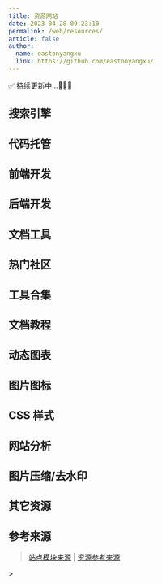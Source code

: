 ```yaml
---
title: 资源网站
date: 2023-04-28 09:23:10
permalink: /web/resources/
article: false
author:
  name: eastonyangxu
  link: https://github.com/eastonyangxu/
---
```


✅ 持续更新中...🚀🚀🚀

## 搜索引擎

<ClientOnly>
  <Card :cardData="cardData0" :cardListSize=3 carTitlColor="#000" carHoverColor="#000" />
</ClientOnly>

## 代码托管

<ClientOnly>
  <Card :cardData="cardData1" :cardListSize=3 carTitlColor="#000" carHoverColor="#000" />
</ClientOnly>

## 前端开发

<ClientOnly>
  <Card :cardData="cardData7_0" :cardListSize=3 carTitlColor="#000" carHoverColor="#000" />
</ClientOnly>

<ClientOnly>
  <Card :cardData="cardData7_1" :cardListSize=3 carTitlColor="#000" carHoverColor="#000" />
</ClientOnly>

<ClientOnly>
  <Card :cardData="cardData7_2" :cardListSize=3 carTitlColor="#000" carHoverColor="#000" />
</ClientOnly>

<ClientOnly>
  <Card :cardData="cardData7_3" :cardListSize=3 carTitlColor="#000" carHoverColor="#000" />
</ClientOnly>

<ClientOnly>
  <Card :cardData="cardData7_4" :cardListSize=3 carTitlColor="#000" carHoverColor="#000" />
</ClientOnly>

<ClientOnly>
  <Card :cardData="cardData7_99" :cardListSize=3 carTitlColor="#000" carHoverColor="#000" />
</ClientOnly>

## 后端开发

<ClientOnly>
  <Card :cardData="cardData6" :cardListSize=3 carTitlColor="#000" carHoverColor="#000" />
</ClientOnly>

## 文档工具

<ClientOnly>
  <Card :cardData="cardData5" :cardListSize=3 carTitlColor="#000" carHoverColor="#000" />
</ClientOnly>

## 热门社区

<ClientOnly>
  <Card :cardData="cardData2" :cardListSize=3 carTitlColor="#000" carHoverColor="#000" />
</ClientOnly>

## 工具合集

<ClientOnly>
  <Card :cardData="cardData3" :cardListSize=3 carTitlColor="#000" carHoverColor="#000" />
</ClientOnly>

## 文档教程

<ClientOnly>
  <Card :cardData="cardData4" :cardListSize=3 carTitlColor="#000" carHoverColor="#000" />
</ClientOnly>

## 动态图表

<ClientOnly>
  <Card :cardData="cardData8" :cardListSize=3 carTitlColor="#000" carHoverColor="#000" />
</ClientOnly>

## 图片图标

<ClientOnly>
  <Card :cardData="cardData9" :cardListSize=3 carTitlColor="#000" carHoverColor="#000" />
</ClientOnly>

## CSS 样式

<ClientOnly>
  <Card :cardData="cardData10" :cardListSize=3 carTitlColor="#000" carHoverColor="#000" />
</ClientOnly>

## 网站分析

<ClientOnly>
  <Card :cardData="cardData11" :cardListSize=3 carTitlColor="#000" carHoverColor="#000" />
</ClientOnly>

## 图片压缩/去水印

<ClientOnly>
  <Card :cardData="cardData12" :cardListSize=3 carTitlColor="#000" carHoverColor="#000" />
</ClientOnly>

## 其它资源

<ClientOnly>
  <Card :cardData="cardData99" :cardListSize=4 carTitlColor="#000" carHoverColor="#000" />
</ClientOnly>

## 参考来源

> [站点模块来源](https://notes.youngkbt.cn/about/website/tools/) | [资源参考来源](https://www.pdai.tech/md/resource/tools.html)

<script>
export default {
    data() {
    return {
      // 搜索引擎
      cardData0: [
        {
          id: '0',
          cardSrc: "http://www.baidu.com/",
          cardImgSrc: "https://cdn.staticaly.com/gh/Kele-Bingtang/static@master/img/tools/20220104224044.png",
          cardName: "百度",
          cardContent:
            "百度——全球最大的中文搜索引擎及最大的中文网站，全球领先的人工智能公司",
        },
        {
          cardSrc: "http://www.google.com/",
          cardImgSrc: "https://cdn.staticaly.com/gh/Kele-Bingtang/static@master/img/tools/20220104225539.png",
          cardName: "Google",
          cardContent:
            "全球最大的搜索引擎公司",
        },
        {
          cardSrc: "https://www.bing.com/",
          cardImgSrc: "https://cdn.staticaly.com/gh/Kele-Bingtang/static@master/img/tools/20220104224430.png",
          cardName: "Bing",
          cardContent:
            "微软公司推出的用以取代Live Search的搜索引擎",
        },
      ],
      // 代码托管
      cardData1: [
        {
          id: '1',
          cardSrc: "https://github.com/",
          cardImgSrc: "https://cdn.staticaly.com/gh/Kele-Bingtang/static@master/img/tools/20220105020107.png",
          cardName: "Github",
          cardContent:
            "GitHub是一个面向开源及私有软件项目的托管平台",
        },
        {
          cardSrc: "https://gitee.com/",
          cardImgSrc: "https://cdn.staticaly.com/gh/Kele-Bingtang/static@master/img/tools/20220104231432.png",
          cardName: "Gitee",
          cardContent:
            "开源中国旗下的代码托管平台：码云",
        },
        {
          cardSrc: "https://vercel.com/",
          cardImgSrc: "https://cdn.staticaly.com/gh/Kele-Bingtang/static@master/img/tools/20220105210701.png",
          cardName: "Vercel",
          cardContent:
            "Vercel 是前端框架和静态站点的平台，旨在与您的无头内容、商业或数据库集成",
        },
        {
          cardSrc: "https://coding.net/",
          cardImgSrc: "https://cdn.staticaly.com/gh/Kele-Bingtang/static@master/img/tools/20220104231517.png",
          cardName: "Coding",
          cardContent:
            "一站式 DevOps，提升研发效能",
        },
      ],
      // 热门社区
      cardData2: [
        {
          id: '2',
          cardSrc: "http://www.csdn.net/",
          cardImgSrc: "https://cdn.staticaly.com/gh/Kele-Bingtang/static@master/img/tools/20220104232713.png",
          cardName: "CDSN",
          cardContent:
            "中国专业IT社区CSDN",
        },
        {
          cardSrc: "http://www.cnblogs.com/",
          cardImgSrc: "https://cdn.staticaly.com/gh/Kele-Bingtang/static@master/img/tools/20220104232039.png",
          cardName: "博客园",
          cardContent:
            "开发者的网上家园",
        },
        {
          cardSrc: "https://www.oschina.net/",
          cardImgSrc: "https://cdn.staticaly.com/gh/Kele-Bingtang/static@master/img/tools/20220104232755.png",
          cardName: "OSChina",
          cardContent:
            "中国最大的开源技术社区",
        },
        {
          cardSrc: "https://segmentfault.com/",
          cardImgSrc: "https://cdn.staticaly.com/gh/Kele-Bingtang/static@master/img/tools/20220105210328.png",
          cardName: "饭否",
          cardContent:
            "中国领先的开发者技术社区",
        },
        {
          cardSrc: "https://juejin.im/",
          cardImgSrc: "https://cdn.staticaly.com/gh/Kele-Bingtang/static@master/img/tools/20220104233516.svg",
          cardName: "掘金",
          cardContent:
            "掘金是一个帮助开发者成长的社区，是一个面向互联网技术人的内容分享平台",
        },
        {
          cardSrc: "https://www.linuxidc.com/",
          cardImgSrc: "https://cdn.staticaly.com/gh/Kele-Bingtang/static@master/img/tools/20220104233249.png",
          cardName: "Linux公社",
          cardContent:
            "Linux系统门户网站",
        },
        {
          cardSrc: "https://www.ibm.com/developerworks/cn/",
          cardImgSrc: "https://cdn.staticaly.com/gh/Kele-Bingtang/static@master/img/tools/20220104233311.png",
          cardName: "IBM 开发者",
          cardContent:
            "IBM开发者社区",
        },
        {
          cardSrc: "https://www.jianshu.com/",
          cardImgSrc: "https://cdn.staticaly.com/gh/Kele-Bingtang/static@master/img/tools/20220111001422.png",
          cardName: "简书",
          cardContent:
            "简书是一个优质的创作社区,在这里,你可以任性地创作,一篇短文、一张照片、一首诗、一幅画……我们相信,每个人都是生活中的艺术家,有着无穷的创造力",
        },
        {
          cardSrc: "https://stackoverflow.com/",
          cardImgSrc: "https://cdn.staticaly.com/gh/Kele-Bingtang/static@master/img/tools/20220111001325.png",
          cardName: "stack overflow",
          cardContent:
            "Stack Overflow是最大、最值得信赖的在线社区，供开发人员学习、分享编程知识和建立职业生涯",
        },
        {
          cardSrc: "https://maliquankai.com/designnav/",
          cardImgSrc: "https://cdn.staticaly.com/gh/Kele-Bingtang/static@master/img/tools/20220111001711.png",
          cardName: "码力全开资源库",
          cardContent:
            "很全很强大，独立开发者/设计干货/优质利器/工具资源",
        },
        {
          cardSrc: "https://www.infoq.cn/topic/Front-end",
          cardImgSrc: "https://cdn.staticaly.com/gh/Kele-Bingtang/static@master/img/tools/20220111001811.png",
          cardName: "InfoQ",
          cardContent:
            "在新陈代谢旺盛的前端领域，帮助开发者把握前端未来的方向，关注科技企业的前端实践，在这里看到前端的远端",
        },
      ],
      // 工具合集
      cardData3: [
        {
          id: '3',
          cardSrc: "https://c.runoob.com/",
          cardImgSrc: "https://cdn.staticaly.com/gh/Kele-Bingtang/static@master/img/tools/20220104234003.png",
          cardName: "菜鸟工具",
          cardContent:
            "菜鸟教程提供的工具集",
        },
        {
          cardSrc: "https://tool.oschina.net/",
          cardImgSrc: "https://cdn.staticaly.com/gh/Kele-Bingtang/static@master/img/tools/20220104232755.png",
          cardName: "工具",
          cardContent:
            "开源中国在线工具",
        },
        {
          cardSrc: "https://tool.lu//",
          cardImgSrc: "https://cdn.staticaly.com/gh/Kele-Bingtang/static@master/img/tools/20220104234610.png",
          cardName: "Tool工具箱",
          cardContent:
            "程序员的工具箱",
        },
        {
          cardSrc: "http://tools.jb51.net/",
          cardImgSrc: "https://cdn.staticaly.com/gh/Kele-Bingtang/static@master/img/tools/20220104234502.png",
          cardName: "脚本之家",
          cardContent:
            "脚本之家旗下的工具箱",
        },
        {
          cardSrc: "https://123.w3cschool.cn/webtools/",
          cardImgSrc: "https://cdn.staticaly.com/gh/Kele-Bingtang/static@master/img/tools/20220104234731.png",
          cardName: "W3Cschool",
          cardContent:
            "W3Cschool旗下的工具箱",
        },
        {
          cardSrc: "https://gitee.com/explore/all/",
          cardImgSrc: "https://cdn.staticaly.com/gh/Kele-Bingtang/static@master/img/tools/20220104231432.png",
          cardName: "Gitee开源",
          cardContent:
            "Gitee 开源项目推荐列表",
        },
        {
          cardSrc: "https://cloudconvert.com/",
          cardImgSrc: "https://cdn.staticaly.com/gh/Kele-Bingtang/static@master/img/tools/20220104234641.png",
          cardName: "云转换",
          cardContent:
            "在线转化压缩包、字体、图片、视频、电子书",
        },
      ],
      // 文档教程
      cardData4: [
        {
          id: '4',
          cardSrc: "https://www.runoob.com/",
          cardImgSrc: "https://cdn.staticaly.com/gh/Kele-Bingtang/static@master/img/tools/20220104234903.png",
          cardName: "菜鸟教程",
          cardContent:
            "菜鸟教程集合",
        },
        {
          cardSrc: "https://www.w3cschool.cn/tutorial/",
          cardImgSrc: "https://cdn.staticaly.com/gh/Kele-Bingtang/static@master/img/tools/20220104234912.png",
          cardName: "w3cschool",
          cardContent:
            "w3cschool主要为初学者技术的人员提供在线学习教程和日常技术资料查询服务",
        },
        {
          cardSrc: "https://www.w3school.com.cn/",
          cardImgSrc: "https://cdn.staticaly.com/gh/Kele-Bingtang/static@master/img/tools/20220104234958.png",
          cardName: "w3cschool",
          cardContent:
            "W3School 是因特网上最大的 WEB 开发者资源，其中包括全面的教程、完善的参考手册以及庞大的代码库",
        },
        {
          cardSrc: "https://developer.mozilla.org/zh-CN/docs/Learn/",
          cardImgSrc: "https://cdn.staticaly.com/gh/Kele-Bingtang/static@master/img/tools/20220104235346.png",
          cardName: "MDN",
          cardContent:
            "源于开发者，服务开发者",
        },
        {
          cardSrc: "https://www.javatpoint.com/",
          cardImgSrc: "https://cdn.staticaly.com/gh/Kele-Bingtang/static@master/img/tools/20220104235316.png",
          cardName: "JavaPoint",
          cardContent:
            "The Best Portal to Learn Technologies",
        },
      ],
      // 文档工具
      cardData5: [
        {
          id: '5',
          cardSrc: "https://vuepress.vuejs.org/zh/",
          cardImgSrc: "https://cdn.staticaly.com/gh/Kele-Bingtang/static@master/img/tools/20220105000146.png",
          cardName: "VuePress",
          cardContent:
            "Vue 驱动的静态网站生成器，本项目就是使用VuePress开发的",
        },
        {
          cardSrc: "https://doc.xugaoyi.com/",
          cardImgSrc: "https://cdn.staticaly.com/gh/xugaoyi/image_store@master/blog/20200409124835.png",
          cardName: "vuepress-theme-vdoing",
          cardContent:
            "🚀一款简洁高效的 VuePress 知识管理&博客 主题",
        },
        {
          cardSrc: "https://hexo.io/zh-cn/",
          cardImgSrc: "https://d33wubrfki0l68.cloudfront.net/6657ba50e702d84afb32fe846bed54fba1a77add/827ae/logo.svg",
          cardName: "Hexo",
          cardContent:
            "快速、简洁且高效的博客框架",
        },
        {
          cardSrc: "https://www.yuque.com/",
          cardImgSrc: "https://cdn.staticaly.com/gh/Kele-Bingtang/static@master/img/tools/20220105213419.png",
          cardName: "语雀",
          cardContent:
            "新一代云端知识库，个人笔记与知识创作，团队协同与知识沉淀",
        },
        {
          cardSrc: "https://www.gitbook.com/",
          cardImgSrc: "https://cdn.staticaly.com/gh/Kele-Bingtang/static@master/img/tools/20220105000040.png",
          cardName: "Gitbook",
          cardContent:
            "一个先进可定制的文档格式工具",
        },
        {
          cardSrc: "https://docsify.js.org/#/zh-cn/",
          cardImgSrc: "https://cdn.staticaly.com/gh/Kele-Bingtang/static@master/img/tools/20220105000115.png",
          cardName: "Docsify",
          cardContent:
            "一个神奇的文档网站生成工具",
        },
      ],
      // 后端开发
      cardData6: [
        {
          id: '6',
          cardSrc: "https://spring.io/projects/spring-boot/",
          cardImgSrc: "https://cdn.staticaly.com/gh/Kele-Bingtang/static@master/img/tools/20220105000450.png",
          cardName: "Spring",
          cardContent:
            "Spring框架是一个开放源代码的J2EE应用程序框架",
        },
        {
          cardSrc: "https://mybatis.org/mybatis-3/zh/index.html",
          cardImgSrc: "https://cdn.staticaly.com/gh/Kele-Bingtang/static@master/img/tools/20220105000812.png",
          cardName: "MyBatis",
          cardContent:
            "MyBatis 是一款优秀的持久层框架，它支持定制化 SQL、存储过程以及高级映射",
        },
        {
          cardSrc: "https://mybatis.plus/",
          cardImgSrc: "https://cdn.staticaly.com/gh/Kele-Bingtang/static@master/img/tools/20220105000613.png",
          cardName: "MyBatis Plus",
          cardContent:
            "MyBatis 的增强工具，在 MyBatis 的基础上只做增强不做改变，为简化开发、提高效率而生",
        },
        {
          cardSrc: "https://mvnrepository.com/",
          cardImgSrc: "https://cdn.staticaly.com/gh/Kele-Bingtang/static@master/img/tools/20220105000653.png",
          cardName: "Maven",
          cardContent:
            "Maven 仓库检索，非常常用",
        },
        {
          cardSrc: "https://docs.gradle.org/current/userguide/userguide.html",
          cardImgSrc: "https://cdn.staticaly.com/gh/Kele-Bingtang/static@master/img/tools/20220105000729.png",
          cardName: "Gradle",
          cardContent:
            "基于Apache Ant和Apache Maven概念的项目自动化构建开源工具",
        },
      ],
      // 前端开发
      // Vue UI
      cardData7_0: [
        {
          id: '7_0',
          title: 'UI',
          cardSrc: "https://nutui.jd.com/next/#/",
          cardImgSrc: "https://img14.360buyimg.com/imagetools/jfs/t1/167902/2/8762/791358/603742d7E9b4275e3/e09d8f9a8bf4c0ef.png",
          cardName: "NutUI",
          cardContent:"京东风格的轻量级移动端组件库",
        },
        {
          cardSrc: "https://layui.dev/",
          cardImgSrc: "",
          cardName: "Layui",
          cardContent:"原生态 · 开源极简模块化 Web UI 组件库",
        },
      ],
      cardData7_1: [
        {
          id: '7_1',
          title: 'Vue & UI',
          cardSrc: "https://cn.vuejs.org/",
          cardImgSrc: "https://cdn.staticaly.com/gh/Kele-Bingtang/static@master/img/tools/20220105001047.png",
          cardName: "Vue",
          cardContent:"渐进式 JavaScript 框架",
        },
        {
          cardSrc: "https://element.eleme.cn/#/zh-CN/",
          cardImgSrc: "https://cdn.staticaly.com/gh/Kele-Bingtang/static@master/img/tools/20220105001602.png",
          cardName: "Element-UI",
          cardContent:
            "Element，一套为开发者、设计师和产品经理准备的基于 Vue 的桌面端组件库",
        },
        {
          cardSrc: "https://next.antdv.com/docs/vue/introduce-cn/",
          cardImgSrc: "https://cdn.staticaly.com/gh/Kele-Bingtang/static@master/img/tools/20220105223748.svg",
          cardName: "Ant Design Vue",
          cardContent:
            "Vue UI 之 Ant Design Vue，蚂蚁金服的 Vue 框架",
        },
        {
          cardSrc: "https://www.iviewui.com/",
          cardImgSrc: "https://cdn.staticaly.com/gh/Kele-Bingtang/static@master/img/tools/20220105001656.png",
          cardName: "View UI",
          cardContent:
            "View UI 是一套基于 Vue.js 的高质量UI 组件库",
        },
        {
          cardSrc: "https://youzan.github.io/vant/#/zh-CN/",
          cardImgSrc: "https://img01.yzcdn.cn/vant/logo.png",
          cardName: "Vant",
          cardContent:
            "轻量、可靠的移动端 Vue 组件库",
        },
        {
          cardSrc: "http://mint-ui.github.io/#!/zh-cn",
          cardImgSrc: "",
          cardName: "Mint UI",
          cardContent:"基于 Vue.js 的移动端组件库",
        },
      ],
      // React UI
      cardData7_2: [
        {
          id: '7_2',
          title: 'React & UI',
          cardSrc: "https://react.docschina.org/",
          cardImgSrc: "https://cdn.staticaly.com/gh/Kele-Bingtang/static@master/img/tools/20220105001206.png",
          cardName: "React",
          cardContent:
            "用于构建用户界面的 JavaScript 库",
        },
        {
          cardSrc: "https://ant.design/index-cn",
          cardImgSrc: "https://cdn.staticaly.com/gh/Kele-Bingtang/static@master/img/tools/20220105223748.svg",
          cardName: "Ant Design",
          cardContent:
            "React 开箱即用的中台前端/设计解决方案",
        },
        {
          cardSrc: "https://react-bootstrap.github.io/",
          cardImgSrc: "https://cdn.staticaly.com/gh/Kele-Bingtang/static@master/img/tools/20220105224229.png",
          cardName: "Ant Design Vue",
          cardContent:
            "最流行的前端框架 bootstrap，为 React 适配",
        },
        {
          cardSrc: "https://mui.com/",
          cardImgSrc: "https://cdn.staticaly.com/gh/Kele-Bingtang/static@master/img/tools/20220105224500.png",
          cardName: "MATERIAL-UI",
          cardContent:
            "View UI 是一套基于 Vue.js 的高质量UI 组件库",
        },
        {
          cardSrc: "https://youzan.github.io/vant/#/zh-CN/",
          cardImgSrc: "https://img01.yzcdn.cn/vant/logo.png",
          cardName: "Vant",
          cardContent:
            "轻量、可靠的移动端 Vue 组件库",
        },
      ],
      // React UI
      cardData7_3: [
        {
          id: '7_3',
          title: '效果组件',
          cardSrc: "https://animate.style/",
          cardImgSrc: "https://cdn.staticaly.com/gh/Kele-Bingtang/static@master/img/tools/20220105233408.png",
          cardName: "Animate.css",
          cardContent:
            "动画库",
        },
        {
          cardSrc: "https://www.swiper.com.cn/",
          cardImgSrc: "https://cdn.staticaly.com/gh/Kele-Bingtang/static@master/img/tools/20220105233615.png",
          cardName: "Swiper",
          cardContent:
            "轮播组件",
        },
        {
          cardSrc: "http://www.mescroll.com/",
          cardImgSrc: "https://cdn.staticaly.com/gh/Kele-Bingtang/static@master/img/tools/20220105233730.png",
          cardName: "mescroll",
          cardContent:
            "下拉刷新和上拉加载框架-基于原生JS",
        },
      ],
      // 工具类
      cardData7_4: [
        {
          id: '7_4',
          title: '工具类',
          cardSrc: "https://www.lodashjs.com/",
          cardImgSrc: "https://www.lodashjs.com/img/lodash.png",
          cardName: "Lodash",
          cardContent:
            "Lodash 是一个一致性、模块化、高性能的 JavaScript 实用工具库",
        },
        {
          cardSrc: "https://dayjs.fenxianglu.cn/",
          cardImgSrc: "https://cdn.staticaly.com/gh/Kele-Bingtang/static@master/img/tools/20220110235754.png",
          cardName: "Day.js",
          cardContent:
            "Day.js是一个极简的JavaScript库，可以为现代浏览器解析、验证、操作和显示日期和时间",
        },
        {
          cardSrc: "https://github.com/hustcc/timeago.js",
          cardImgSrc: "https://cdn.staticaly.com/gh/Kele-Bingtang/static@master/img/tools/20220111000119.png",
          cardName: "Timeago.js",
          cardContent:
            "相对时间，如N小时前",
        },
        {
          cardSrc: "https://echarts.apache.org/zh/index.html",
          cardImgSrc: "https://cdn.staticaly.com/gh/apache/echarts-website@asf-site/zh/images/logo.png?_v_=20200710_1",
          cardName: "Apache ECharts",
          cardContent:
            "一个基于 JavaScript 的开源可视化图表库",
        },
        {
          cardSrc: "https://pandao.github.io/editor.md/",
          cardImgSrc: "https://cdn.staticaly.com/gh/Kele-Bingtang/static@master/img/tools/20220111000050.png",
          cardName: "Meditor.md",
          cardContent:
            "开源在线 Markdown 编辑器",
        },
        {
          cardSrc: "https://github.com/validatorjs/validator.js",
          cardImgSrc: "https://cdn.staticaly.com/gh/Kele-Bingtang/static@master/img/tools/20220111000249.png",
          cardName: "validator.js",
          cardContent:
            "表单验证库",
        },
      ],
      // 其他
      cardData7_99: [
        {
          id: '7_99',
          title: '其他',
          cardSrc: "https://www.bootcss.com/",
          cardImgSrc: "https://cdn.staticaly.com/gh/Kele-Bingtang/static@master/img/tools/20220105000409.png",
          cardName: "BootStrap",
          cardContent:
            "简洁、直观、强悍的前端开发框架，让web开发更迅速、简单",
        },
        {
          cardSrc: "https://www.npmjs.cn/",
          cardImgSrc: "https://cdn.staticaly.com/gh/Kele-Bingtang/static@master/img/tools/20220105001006.png",
          cardName: "NPM",
          cardContent:
            "NodeJS 包管理文档",
        },
        {
          cardSrc: "https://www.angularjs.net.cn/",
          cardImgSrc: "https://cdn.staticaly.com/gh/Kele-Bingtang/static@master/img/tools/20220105001414.png",
          cardName: "AngularJS",
          cardContent:
            "AngularJS是一款优秀的前端JS框架",
        },
        {
          cardSrc: "https://electronjs.org/",
          cardImgSrc: "https://cdn.staticaly.com/gh/Kele-Bingtang/static@master/img/tools/20220105001728.png",
          cardName: "Electron",
          cardContent:
            "Electron 是一个赋力前端进行跨平台开发的框架,让开发人员使用 JavaScript，HTML 和 CSS 等前端技术构建跨平台的桌面应用",
        },
        {
          cardSrc: "https://caniuse.com/",
          cardImgSrc: "https://cdn.staticaly.com/gh/Kele-Bingtang/static@master/img/tools/20220105001759.png",
          cardName: "can i use",
          cardContent:
            "前端常用网站了,查看不同属性和方法的兼容性",
        },
      ],
      // 动态图表
      cardData8: [
        {
          id: '8',
          cardSrc: "https://www.echartsjs.com/examples/zh/index.html",
          cardImgSrc: "https://cdn.staticaly.com/gh/Kele-Bingtang/static@master/img/tools/20220105014053.png",
          cardName: "Echarts",
          cardContent:
            "百度开发的可定制的数据可视化图表，已经捐给Apache",
        },
        {
          cardSrc: "https://antv.vision/zh",
          cardImgSrc: "https://cdn.staticaly.com/gh/Kele-Bingtang/static@master/img/tools/20220105014146.png",
          cardName: "AntV",
          cardContent:
            "蚂蚁金服全新一代数据可视化解决方案，致力于提供一套简单方便、专业可靠、无限可能的数据可视化最佳实践",
        },
        {
          cardSrc: "https://d3js.org/",
          cardImgSrc: "https://cdn.staticaly.com/gh/Kele-Bingtang/static@master/img/tools/20220105014223.png",
          cardName: "D3",
          cardContent:
            "用动态图形显示数据的JavaScript库",
        },
        {
          cardSrc: "https://threejs.org/",
          cardImgSrc: "https://cdn.staticaly.com/gh/Kele-Bingtang/static@master/img/tools/20220105014307.png",
          cardName: "ThreeJs",
          cardContent:
            "运行在浏览器中的3D 引擎",
        },
        {
          cardSrc: "https://www.highcharts.com/",
          cardImgSrc: "https://cdn.staticaly.com/gh/Kele-Bingtang/static@master/img/tools/20220105014337.png",
          cardName: "HighCharts",
          cardContent:
            "兼容 IE6+、支持移动端、图表类型丰富的HTML5交互性图表库",
        },
        {
          cardSrc: "https://www.chartjs.org/",
          cardImgSrc: "https://cdn.staticaly.com/gh/Kele-Bingtang/static@master/img/tools/20220105014412.png",
          cardName: "ChartJs",
          cardContent:
            "基于 HTML5 的 JavaScript 图表库",
        },
        {
          cardSrc: "http://www.flotcharts.org/",
          cardImgSrc: "https://cdn.staticaly.com/gh/Kele-Bingtang/static@master/img/tools/20220105014448.png",
          cardName: "FlotCharts",
          cardContent:
            "基于jQuery的Charts，Grafana就是用的它",
        },
      ],
      // 图片图标
      cardData9: [
        {
          id: '9',
          cardSrc: "http://fontawesome.dashgame.com/",
          cardImgSrc: "https://cdn.staticaly.com/gh/Kele-Bingtang/static@master/img/tools/20220105014740.png",
          cardName: "fonta Wesome",
          cardContent:
            "完美的图标字体库",
        },
        {
          cardSrc: "http://zhitu.isux.us/",
          cardImgSrc: "https://cdn.staticaly.com/gh/Kele-Bingtang/static@master/img/tools/20220105014955.png",
          cardName: "智图",
          cardContent:
            "腾讯出品，在线图片压缩，支持转成 webP 处理静态图片时候很好用",
        },
        {
          cardSrc: "http://www.aigei.com/bgremover/",
          cardImgSrc: "https://cdn.staticaly.com/gh/Kele-Bingtang/static@master/img/tools/20220105015116.png",
          cardName: "Bgremover",
          cardContent:
            "在线图片去底工具",
        },
        {
          cardSrc: "https://www.photopea.com/",
          cardImgSrc: "https://cdn.staticaly.com/gh/Kele-Bingtang/static@master/img/tools/20220105015154.png",
          cardName: "Photopea",
          cardContent:
            "网页版本 Photoshop，非常强大",
        },
        {
          cardSrc: "https://www.iconfont.cn/",
          // cardImgSrc: "https://cdn.staticaly.com/gh/Kele-Bingtang/static@master/img/tools/20220105015248.png",
          cardImgSrc: "https://img.alicdn.com/imgextra/i2/O1CN01FF1t1g1Q3PDWpSm4b_!!6000000001920-55-tps-508-135.svg",
          cardName: "Iconfont",
          cardContent:
            "阿里妈妈MUX倾力打造的矢量图标管理、交流平台。设计师将图标上传到Iconfont平台，用户可以自定义下载多种格式的icon，平台也可将图标转换为字体，便于前端工程师自由调整与调用",
        },
        {
          cardSrc: "https://www.flaticon.com/",
          cardImgSrc: "https://media.flaticon.com/dist/min/img/logo/flaticon.svg",
          cardName: "flaticon",
          cardContent:"类似于 iconfont 的一个国外图标库，免费",
        },
        {
          cardSrc: "http://cssicon.space/",
          cardImgSrc: "https://cdn.staticaly.com/gh/Kele-Bingtang/static@master/img/tools/20220105015322.png",
          cardName: "Css Icon",
          cardContent:"所有的 icon 都是纯 css 画的 缺点：icon 不够多",
        },
        {
          cardSrc: "https://588ku.com/",
          cardImgSrc: "https://static.588ku.com/imgPath/index/images/1902/logoheng.svg",
          cardName: "千库",
          cardContent:"免费/商用素材库",
        },
      ],
      // CSS样式
      cardData10: [
        {
          id: '10',
          cardSrc: "http://sass.bootcss.com/",
          cardImgSrc: "https://cdn.staticaly.com/gh/Kele-Bingtang/static@master/img/tools/20220105015622.png",
          cardName: "SAAS",
          cardContent:
            "Sass 是成熟、稳定、强大的 CSS 扩展语言",
        },
        {
          cardSrc: "https://stylus.bootcss.com/",
          cardImgSrc: "https://cdn.staticaly.com/gh/Kele-Bingtang/static@master/img/tools/20220105015650.png",
          cardName: "Stylus",
          cardContent:
            "富于表现力、动态的、健壮的 CSS",
        },
        {
          cardSrc: "https://less.bootcss.com/",
          cardImgSrc: "https://cdn.staticaly.com/gh/Kele-Bingtang/static@master/img/tools/20220105015753.png",
          cardName: "Less",
          cardContent:
            "给 CSS 加点料",
        },
        {
          cardSrc: "http://apps.eky.hk/css-triangle-generator/",
          cardImgSrc: "https://cdn.staticaly.com/gh/Kele-Bingtang/static@master/img/tools/20220105015906.png",
          cardName: "CSS riangle",
          cardContent:
            "帮你快速用 css 做出三角形",
        },
        {
          cardSrc: "http://www.cssarrowplease.com/",
          cardImgSrc: "https://cdn.staticaly.com/gh/Kele-Bingtang/static@master/img/tools/20220105015951.png",
          cardName: "CSS Arrow",
          cardContent:
            "帮你做对话框三角的",
        },
        {
          cardSrc: "hhttps://bennettfeely.com/image-effects/",
          cardImgSrc: "https://cdn.staticaly.com/gh/Kele-Bingtang/static@master/img/tools/20220105020027.png",
          cardName: "CSS Effects",
          cardContent:
            "图片CSS样式控制",
        },
        {
          cardSrc: "https://app.zeplin.io/",
          cardImgSrc: "https://cdn.staticaly.com/gh/Kele-Bingtang/static@master/img/tools/20220105020107.png",
          cardName: "zeplin",
          cardContent:
            "前端和设计师神器，有标注、Style Guide、版本管理、简单的团队协作，重点是前端不用写css 了，复制就可以了",
        },
        {
          cardSrc: "hhttp://bennettfeely.com/clippy/",
          cardImgSrc: "https://cdn.staticaly.com/gh/Kele-Bingtang/static@master/img/tools/20220105020107.png",
          cardName: "clippy",
          cardContent:
            "在线帮你使用 css clip-path 做出各种形状的图形",
        },
      ],
      // 网站分析
      cardData11: [
        {
          id: '11',
          cardSrc: "https://tongji.baidu.com/",
          cardImgSrc: "https://cdn.staticaly.com/gh/Kele-Bingtang/static@master/img/tools/20220104224044.png",
          cardName: "百度统计",
          cardContent:
            "基于百度大数据能力,实现全域数据自动化采集、融合多种模型算法,赋能企业深入分析洞察用户行为,以驱动用户运营策略优化、产品用户体验提升及全渠道归因最大化转化效果",
        },
        {
          cardSrc: "https://ziyuan.baidu.com/",
          cardImgSrc: "https://cdn.staticaly.com/gh/Kele-Bingtang/static@master/img/tools/20220104224044.png",
          cardName: "百度资源",
          cardContent:
            "百度搜索面向合作伙伴的官方平台，为开发者、内容创作者、站点管理者等伙伴，提供优化工具、数据、课程、Q&A等服务，助力资源进入搜索，同时提供搜索项目合作机会，让优质资源脱颖而出",
        },
        {
          cardSrc: "https://developers.google.cn/analytics/",
          cardImgSrc: "https://cdn.staticaly.com/gh/Kele-Bingtang/static@master/img/tools/20220105214915.svg",
          cardName: "谷歌分析",
          cardContent:
            "收集、配置并分析您的数据,助力您覆盖最理想的受众群体",
        },
        {
          cardSrc: "https://www.aicesu.cn/",
          cardImgSrc: "https://cdn.staticaly.com/gh/Kele-Bingtang/static@master/img/tools/20220105214633.png",
          cardName: "爱测速",
          cardContent:
            "谷歌网站测速 PageSpeed Insights - Google网页性能优化测试，全面分析提升网页加载速度与网站测试评分",
        },
        {
          cardSrc: "https://www.boce.com/",
          cardImgSrc: "https://cdn.staticaly.com/gh/Kele-Bingtang/static@master/img/tools/20220105215329.svg",
          cardName: "BOCE",
          cardContent:
            "拨测-免费的域名检测工具网-网站测速-ping检测-域名污染-域名被墙-dns查询-IPv6网站测试-路由跟踪查询-劫持检测",
        },
      ],
      cardData12: [
        {
          id: '12',
          cardSrc: "https://tinypng.com/",
          cardImgSrc: "/source/TinyPNG.png",
          cardName: "TinyPNG",
          cardContent: "在线图片压缩。免费用户支持最多20张批量处理，单张最大不超过5M，支持批量下载。压缩效果较好。",
        },
        {
          cardSrc: "https://www.picdiet.com/zh-cn",
          cardImgSrc: "https://cdn.staticaly.com/gh/Kele-Bingtang/static@master/img/tools/20220105015040.png",
          cardName: "Picdiet",
          cardContent:
            "Picdiet是一款在线批量压缩图片神器，只支持jpg，jpeg。它不需要后端服务器或者API的支持，仅通过你的浏览器来压缩图片大小，这意味着它压缩图片极快并且不会导致隐私或敏感图片泄漏",
        },
        {
          cardSrc: "https://squoosh.app/",
          cardImgSrc: "https://cdn.staticaly.com/gh/Kele-Bingtang/static@master/img/tools/20220105014911.png",
          cardName: "Squoosh",
          cardContent:
            "谷歌出品在线免费图片压缩工具神器",
        },
        {
          cardSrc: "https://www.watermarkremover.io/zh",
          cardImgSrc: "/source/watermarkremover.png",
          cardName: "watermarkremover",
          cardContent:
            "免费在线去水印",
        },
      ],
      // 其它资源
      cardData99: [
        {
          id: '99',
          cardSrc: "https://github.com/fkling/astexplorer/",
          cardImgSrc: "https://cdn.staticaly.com/gh/Kele-Bingtang/static@master/img/tools/20220105020107.png",
          cardName: "astexplorer",
          cardContent: "一个在线 ast 生成器",
        },
        {
          cardSrc: "https://30secondsofcode.org/",
          cardImgSrc: "https://cdn.staticaly.com/gh/Kele-Bingtang/static@master/img/tools/20220105020107.png",
          cardName: "30 seconds of code",
          cardContent:
            "收集了许多有用的代码小片段",
        },
        {
          cardSrc: "https://jex.im/regulex/",
          cardImgSrc: "https://cdn.staticaly.com/gh/Kele-Bingtang/static@master/img/tools/20220105020107.png",
          cardName: "jex",
          cardContent:
            "正则可视化网站，配合上面的 Regular Expressions，写正则方便很多",
        },
        {
          cardSrc: "https://jsfiddle.net/",
          cardImgSrc: "https://cdn.staticaly.com/gh/Kele-Bingtang/static@master/img/tools/20220105020107.png",
          cardName: "jsfiddle",
          cardContent:
            "在线运行代码网站 很不错，可惜要翻墙",
        },
        {
          cardSrc: "https://codepan.net/",
          cardImgSrc: "https://cdn.staticaly.com/gh/Kele-Bingtang/static@master/img/tools/20220105020107.png",
          cardName: "codepan",
          cardContent:
            "在线运行代码网站 不用翻墙，可以自己部署",
        },
        {
          cardSrc: "https://fiddle.md/",
          cardImgSrc: "https://cdn.staticaly.com/gh/Kele-Bingtang/static@master/img/tools/20220105020107.png",
          cardName: "fiddle.md",
          cardContent:
            "一个方便的在线共享 markdown 在线笔试题一般都用这个",
        },
        {
          cardSrc: "https://www.jsdelivr.com/",
          cardImgSrc: "https://cdn.staticaly.com/gh/Kele-Bingtang/static@master/img/tools/20220105020107.png",
          cardName: "jsdelivr",
          cardContent:
            "cdn 服务",
        },
        {
          cardSrc: "https://unpkg.com/",
          cardImgSrc: "https://cdn.staticaly.com/gh/Kele-Bingtang/static@master/img/tools/20220105020107.png",
          cardName: "unpkg",
          cardContent:
            "Unpkg是npm上内容的快速全球内容分发网络，即 cdn 服务",
        },
        {
          cardSrc: "https://coderpad.io/",
          cardImgSrc: "https://cdn.staticaly.com/gh/Kele-Bingtang/static@master/img/tools/20220105020107.png",
          cardName: "coderpad",
          cardContent:
            "远程面试的神器，可以让面试者远程写代码 不过需要翻墙",
        },
        {
          cardSrc: "http://www.icode.live/",
          cardImgSrc: "https://cdn.staticaly.com/gh/Kele-Bingtang/static@master/img/tools/20220105020107.png",
          cardName: "icode",
          cardContent:
            "有赞团队出品的 coderpad 可以互补，它不需要翻墙",
        },
        {
          cardSrc: "https://www.codeadvice.io/",
          cardImgSrc: "https://cdn.staticaly.com/gh/Kele-Bingtang/static@master/img/tools/20220105020107.png",
          cardName: "codeadvice",
          cardContent:
            "又一个让面试者远程写代码的网址",
        },
        {
          cardSrc: "https://snipper.io/",
          cardImgSrc: "https://cdn.staticaly.com/gh/Kele-Bingtang/static@master/img/tools/20220105020107.png",
          cardName: "snipper",
          cardContent:
            "一个代码协同的网站。你新建一个代码片段，然后把网址分享给其他人，就可以看到他们的实时编辑",
        },
        {
          cardSrc: "https://codesandbox.io/",
          cardImgSrc: "https://cdn.staticaly.com/gh/Kele-Bingtang/static@master/img/tools/20220105020107.png",
          cardName: "codesandbox",
          cardContent:
            "一个可以在线编辑且提供在线 demo 的网站 支持 vue react angular 多种框架 神器",
        },
        {
          cardSrc: "https://tympanus.net/codrops/",
          cardImgSrc: "https://cdn.staticaly.com/gh/Kele-Bingtang/static@master/img/tools/20220105020107.png",
          cardName: "codrops",
          cardContent:
            "上面的交互都非常酷炫",
        },
        {
          cardSrc: "https://bestofjs.org/",
          cardImgSrc: "https://cdn.staticaly.com/gh/Kele-Bingtang/static@master/img/tools/20220105020107.png",
          cardName: "bestofjs",
          cardContent:
            "查看一个项目增长经历，Star 数变化的网站，辅助你判断这个库的质量 ",
        },
        {
          cardSrc: "https://www.aspose.app/",
          cardImgSrc: "/source/aspose.png",
          cardName: "ASPOSE",
          cardContent:"在线文件处理PDF, Word, Excel, PowerPoint, Visio, Project, OneNote, OpenOffice, CAD, 图片, 3D格式。速度较慢。",
        },
      ],
    };
  },
}
</script>>
